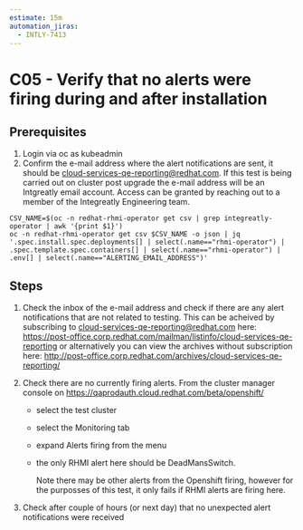 ```yaml
---
estimate: 15m
automation_jiras:
  - INTLY-7413
---
```


# C05 - Verify that no alerts were firing during and after installation

## Prerequisites

1. Login via oc as kubeadmin
2. Confirm the e-mail address where the alert notifications are sent, it should be cloud-services-qe-reporting@redhat.com. If this test is being carried out on cluster post upgrade the e-mail address will be an Intgreatly email account. Access can be granted by reaching out to a member of the Integreatly Engineering team.

```
CSV_NAME=$(oc -n redhat-rhmi-operator get csv | grep integreatly-operator | awk '{print $1}')
oc -n redhat-rhmi-operator get csv $CSV_NAME -o json | jq '.spec.install.spec.deployments[] | select(.name=="rhmi-operator") | .spec.template.spec.containers[] | select(.name=="rhmi-operator") | .env[] | select(.name=="ALERTING_EMAIL_ADDRESS")'
```

## Steps

1.  Check the inbox of the e-mail address and check if there are any alert notifications that are not related to testing. This can be acheived by subscribing to cloud-services-qe-reporting@redhat.com here: https://post-office.corp.redhat.com/mailman/listinfo/cloud-services-qe-reporting or alternatively you can view the archives without subscription here: http://post-office.corp.redhat.com/archives/cloud-services-qe-reporting/

2.  Check there are no currently firing alerts. From the cluster manager console on https://qaprodauth.cloud.redhat.com/beta/openshift/

    - select the test cluster
    - select the Monitoring tab
    - expand Alerts firing from the menu
    - the only RHMI alert here should be DeadMansSwitch.


        Note there may be other alerts from the Openshift firing, however for the purposses of this test, it only fails if RHMI alerts are firing here.

3.  Check after couple of hours (or next day) that no unexpected alert notifications were received

